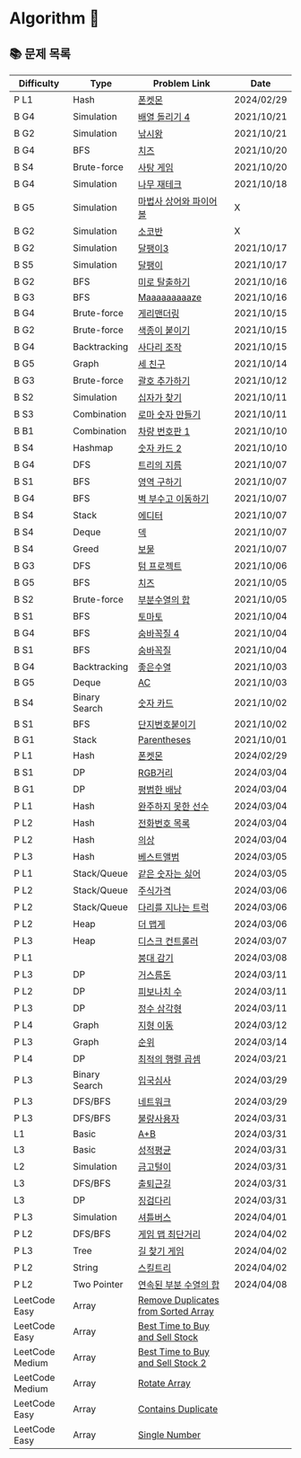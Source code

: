 # Algorithm 🥕

## 📚 문제 목록

| Difficulty      | Type          | Problem Link                                                                                              | Date       |
| --------------- | ------------- | --------------------------------------------------------------------------------------------------------- | ---------- |
| P L1            | Hash          | [폰켓몬](https://school.programmers.co.kr/learn/courses/30/lessons/1845)                                  | 2024/02/29 |
| B G4            | Simulation    | [배열 돌리기 4](https://www.acmicpc.net/problem/17406)                                                    | 2021/10/21 |
| B G2            | Simulation    | [낚시왕](https://www.acmicpc.net/problem/17143)                                                           | 2021/10/21 |
| B G4            | BFS           | [치즈](https://www.acmicpc.net/problem/2638)                                                              | 2021/10/20 |
| B S4            | Brute-force   | [사탕 게임](https://www.acmicpc.net/problem/3085)                                                         | 2021/10/20 |
| B G4            | Simulation    | [나무 재테크](https://www.acmicpc.net/problem/16235)                                                      | 2021/10/18 |
| B G5            | Simulation    | [마법사 상어와 파이어볼](https://www.acmicpc.net/problem/20056)                                           | X          |
| B G2            | Simulation    | [소코반](https://www.acmicpc.net/problem/4577)                                                            | X          |
| B G2            | Simulation    | [달팽이3](https://www.acmicpc.net/problem/1959)                                                           | 2021/10/17 |
| B S5            | Simulation    | [달팽이](https://www.acmicpc.net/problem/1913)                                                            | 2021/10/17 |
| B G2            | BFS           | [미로 탈출하기](https://www.acmicpc.net/problem/17090)                                                    | 2021/10/16 |
| B G3            | BFS           | [Maaaaaaaaaze](https://www.acmicpc.net/problem/16985)                                                     | 2021/10/16 |
| B G4            | Brute-force   | [게리맨더링](https://www.acmicpc.net/problem/17471)                                                       | 2021/10/15 |
| B G2            | Brute-force   | [색종이 붙이기](https://www.acmicpc.net/problem/17136)                                                    | 2021/10/15 |
| B G4            | Backtracking  | [사다리 조작](https://www.acmicpc.net/problem/15684)                                                      | 2021/10/15 |
| B G5            | Graph         | [세 친구](https://www.acmicpc.net/problem/17089)                                                          | 2021/10/14 |
| B G3            | Brute-force   | [괄호 추가하기](https://www.acmicpc.net/problem/16637)                                                    | 2021/10/12 |
| B S2            | Simulation    | [십자가 찾기](https://www.acmicpc.net/problem/16924)                                                      | 2021/10/11 |
| B S3            | Combination   | [로마 숫자 만들기](https://www.acmicpc.net/problem/16922)                                                 | 2021/10/11 |
| B B1            | Combination   | [차량 번호판 1](https://www.acmicpc.net/problem/16968)                                                    | 2021/10/10 |
| B S4            | Hashmap       | [숫자 카드 2](https://www.acmicpc.net/problem/10816)                                                      | 2021/10/10 |
| B G4            | DFS           | [트리의 지름](https://www.acmicpc.net/problem/1967)                                                       | 2021/10/07 |
| B S1            | BFS           | [영역 구하기](https://www.acmicpc.net/problem/2583)                                                       | 2021/10/07 |
| B G4            | BFS           | [벽 부수고 이동하기](https://www.acmicpc.net/problem/2206)                                                | 2021/10/07 |
| B S4            | Stack         | [에디터](https://www.acmicpc.net/problem/1406)                                                            | 2021/10/07 |
| B S4            | Deque         | [덱](https://www.acmicpc.net/problem/10866)                                                               | 2021/10/07 |
| B S4            | Greed         | [보물](https://www.acmicpc.net/problem/1026)                                                              | 2021/10/07 |
| B G3            | DFS           | [텀 프로젝트](https://www.acmicpc.net/problem/9466)                                                       | 2021/10/06 |
| B G5            | BFS           | [치즈](https://www.acmicpc.net/problem/2636)                                                              | 2021/10/05 |
| B S2            | Brute-force   | [부분수열의 합](https://www.acmicpc.net/problem/1182)                                                     | 2021/10/05 |
| B S1            | BFS           | [토마토](https://www.acmicpc.net/problem/7569)                                                            | 2021/10/04 |
| B G4            | BFS           | [숨바꼭질 4](https://www.acmicpc.net/problem/13913)                                                       | 2021/10/04 |
| B S1            | BFS           | [숨바꼭질](https://www.acmicpc.net/problem/1697)                                                          | 2021/10/04 |
| B G4            | Backtracking  | [좋은수열](https://www.acmicpc.net/problem/2661)                                                          | 2021/10/03 |
| B G5            | Deque         | [AC](https://www.acmicpc.net/problem/5430)                                                                | 2021/10/03 |
| B S4            | Binary Search | [숫자 카드](https://www.acmicpc.net/problem/10815)                                                        | 2021/10/02 |
| B S1            | BFS           | [단지번호붙이기](https://www.acmicpc.net/problem/2667)                                                    | 2021/10/02 |
| B G1            | Stack         | [Parentheses](https://www.acmicpc.net/problem/16362)                                                      | 2021/10/01 |
| P L1            | Hash          | [폰켓몬](https://school.programmers.co.kr/learn/courses/30/lessons/1845)                                  | 2024/02/29 |
| B S1            | DP            | [RGB거리](https://www.acmicpc.net/problem/1149)                                                           | 2024/03/04 |
| B G1            | DP            | [평범한 배낭](https://www.acmicpc.net/problem/12865)                                                      | 2024/03/04 |
| P L1            | Hash          | [완주하지 못한 선수](https://school.programmers.co.kr/learn/courses/30/lessons/42576)                     | 2024/03/04 |
| P L2            | Hash          | [전화번호 목록](https://school.programmers.co.kr/learn/courses/30/lessons/42577)                          | 2024/03/04 |
| P L2            | Hash          | [의상](https://school.programmers.co.kr/learn/courses/30/lessons/42578)                                   | 2024/03/04 |
| P L3            | Hash          | [베스트앨범](https://school.programmers.co.kr/learn/courses/30/lessons/42579)                             | 2024/03/05 |
| P L1            | Stack/Queue   | [같은 숫자는 싫어](https://school.programmers.co.kr/learn/courses/30/lessons/12906)                       | 2024/03/05 |
| P L2            | Stack/Queue   | [주식가격](https://school.programmers.co.kr/learn/courses/30/lessons/42584)                               | 2024/03/06 |
| P L2            | Stack/Queue   | [다리를 지나는 트럭](https://school.programmers.co.kr/learn/courses/30/lessons/42583)                     | 2024/03/06 |
| P L2            | Heap          | [더 맵게](https://school.programmers.co.kr/learn/courses/30/lessons/42626)                                | 2024/03/06 |
| P L3            | Heap          | [디스크 컨트롤러](https://school.programmers.co.kr/learn/courses/30/lessons/42627)                        | 2024/03/07 |
| P L1            |               | [붕대 감기](https://school.programmers.co.kr/learn/courses/30/lessons/250137)                             | 2024/03/08 |
| P L3            | DP            | [거스름돈](https://school.programmers.co.kr/learn/courses/30/lessons/12907)                               | 2024/03/11 |
| P L2            | DP            | [피보나치 수](https://school.programmers.co.kr/learn/courses/30/lessons/12945)                            | 2024/03/11 |
| P L3            | DP            | [정수 삼각형](https://school.programmers.co.kr/learn/courses/30/lessons/43105)                            | 2024/03/11 |
| P L4            | Graph         | [지형 이동](https://school.programmers.co.kr/learn/courses/30/lessons/62050)                              | 2024/03/12 |
| P L3            | Graph         | [순위](https://school.programmers.co.kr/learn/courses/30/lessons/49191)                                   | 2024/03/14 |
| P L4            | DP            | [최적의 행렬 곱셈](https://school.programmers.co.kr/learn/courses/30/lessons/12942)                       | 2024/03/21 |
| P L3            | Binary Search | [입국심사](https://school.programmers.co.kr/learn/courses/30/lessons/43238)                               | 2024/03/29 |
| P L3            | DFS/BFS       | [네트워크](https://school.programmers.co.kr/learn/courses/30/lessons/43162)                               | 2024/03/29 |
| P L3            | DFS/BFS       | [불량사용자](https://school.programmers.co.kr/learn/courses/30/lessons/64064)                             | 2024/03/31 |
| L1              | Basic         | [A+B](https://softeer.ai/practice/6295)                                                                   | 2024/03/31 |
| L3              | Basic         | [성적평균](https://softeer.ai/practice/6294)                                                              | 2024/03/31 |
| L2              | Simulation    | [금고털이](https://softeer.ai/practice/6288)                                                              | 2024/03/31 |
| L3              | DFS/BFS       | [출퇴근길](https://softeer.ai/practice/6248)                                                              | 2024/03/31 |
| L3              | DP            | [징검다리](https://softeer.ai/practice/6293)                                                              | 2024/03/31 |
| P L3            | Simulation    | [셔틀버스](https://school.programmers.co.kr/learn/courses/30/lessons/17678)                               | 2024/04/01 |
| P L2            | DFS/BFS       | [게임 맵 최단거리](https://school.programmers.co.kr/learn/courses/30/lessons/1844)                        | 2024/04/02 |
| P L3            | Tree          | [길 찾기 게임](https://school.programmers.co.kr/learn/courses/30/lessons/42892)                           | 2024/04/02 |
| P L2            | String        | [스킬트리](https://school.programmers.co.kr/learn/courses/30/lessons/49993)                               | 2024/04/02 |
| P L2            | Two Pointer   | [연속된 부분 수열의 합](https://school.programmers.co.kr/learn/courses/30/lessons/178870)                 | 2024/04/08 |
| LeetCode Easy   | Array         | [Remove Duplicates from Sorted Array](https://leetcode.com/problems/remove-duplicates-from-sorted-array/) |
| LeetCode Easy   | Array         | [Best Time to Buy and Sell Stock](https://leetcode.com/problems/best-time-to-buy-and-sell-stock/)         |
| LeetCode Medium | Array         | [Best Time to Buy and Sell Stock 2](https://leetcode.com/problems/best-time-to-buy-and-sell-stock-ii/)    |
| LeetCode Medium | Array         | [Rotate Array](https://leetcode.com/problems/rotate-array/)                                               |
| LeetCode Easy   | Array         | [Contains Duplicate](https://leetcode.com/problems/contains-duplicate/)                                   |
| LeetCode Easy   | Array         | [Single Number](https://leetcode.com/problems/single-number/)                                             |

